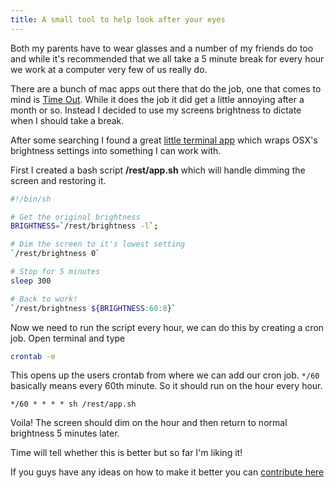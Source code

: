 ```yaml
---
title: A small tool to help look after your eyes
---
```


Both my parents have to wear glasses and a number of my friends do too and while it's recommended that we all take a 5 minute break for every hour we work at a computer very few of us really do.

There are a bunch of mac apps out there that do the job, one that comes to mind is [Time Out](http://www.dejal.com/timeout/). While it does the job it did get a little annoying after a month or so. Instead I decided to use my screens brightness to dictate when I should take a break.

After some searching I found a great [little terminal app](http://hints.macworld.com/article.php?story=20090901021817717) which wraps OSX's brightness settings into something I can work with.

First I created a bash script **/rest/app.sh** which will handle dimming the screen and restoring it.

```bash
#!/bin/sh

# Get the original brightness
BRIGHTNESS=`/rest/brightness -l`;

# Dim the screen to it's lowest setting
`/rest/brightness 0`

# Stop for 5 minutes
sleep 300

# Back to work!
`/rest/brightness ${BRIGHTNESS:60:8}`
```

Now we need to run the script every hour, we can do this by creating a cron job. Open terminal and type

```bash
crontab -e
```

This opens up the users crontab from where we can add our cron job. `*/60` basically means every 60th minute. So it should run on the hour every hour.

```
*/60 * * * * sh /rest/app.sh
```

Voila! The screen should dim on the hour and then return to normal brightness 5 minutes later.

Time will tell whether this is better but so far I'm liking it!

If you guys have any ideas on how to make it better you can [contribute here](https://gist.github.com/studioromeo/5454975)
